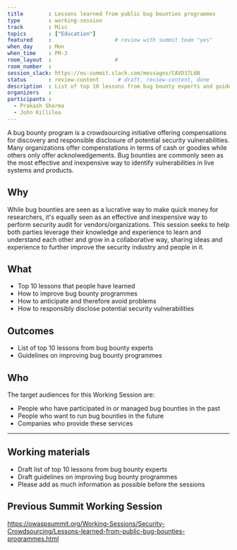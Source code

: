 ```yaml
---
title        : Lessons learned from public bug bounties programmes
type         : working-session
track        : Misc
topics       : ["Education"]
featured     :                    # review with summit team "yes"
when_day     : Mon
when_time    : PM-3
room_layout  :                    #
room_number  :
session_slack: https://os-summit.slack.com/messages/CAVD37L6N
status       : review-content      # draft, review-content, done
description  : List of top 10 lessons from bug bounty experts and guidelines on improving bug bounty programmes
organizers   :
participants :
  - Prakash Sharma
  - John Killilea
---
```



A bug bounty program is a crowdsourcing initiative offering compensations for discovery and responsible disclosure of potential security vulnerabilities. Many organizations offer compenstations in terms of cash or goodies while others only offer acknolwedgements. Bug bounties are commonly seen as the most effective and inexpensive way to identify vulnerabilities in live systems and products.
<!-- Many individuals and companies attending the Summit have experience running or participating in public bug bounty programmes; they want to grow and improve this market. -->

## Why

While bug bounties are seen as a lucrative way to make quick money for researchers, it's equally seen as an effective and inexpensive way to perform security audit for vendors/organizations. This session seeks to help both parties leverage their knowledge and experience to learn and understand each other and grow in a collaborative way, sharing ideas and experience to further improve the security industry and people in it.

## What

-	Top 10 lessons that people have learned
-	How to improve bug bounty programmes
-	How to anticipate and therefore avoid problems
-   How to responsibly disclose potential security vulnerabilities

## Outcomes

- List of top 10 lessons from bug bounty experts
- Guidelines on improving bug bounty programmes

## Who

The target audiences for this Working Session are:

-	People who have participated in or managed bug bounties in the past
-	People who want to run bug bounties in the future
-	Companies who provide these services

---

## Working materials

- Draft list of top 10 lessons from bug bounty experts
- Draft guidelines on improving bug bounty programmes
- Please add as much information as possible before the sessions

## Previous Summit Working Session

https://owaspsummit.org/Working-Sessions/Security-Crowdsourcing/Lessons-learned-from-public-bug-bounties-programmes.html
